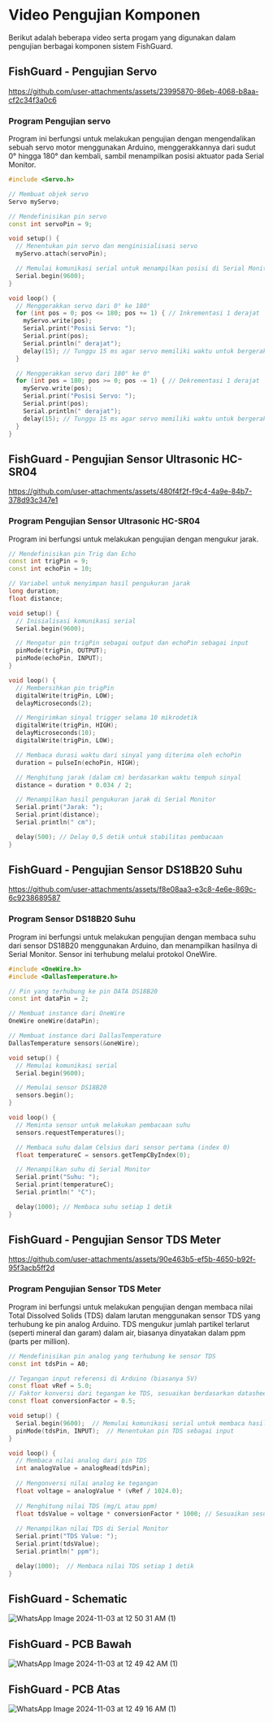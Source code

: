 # Video Pengujian Komponen

Berikut adalah beberapa video serta progam yang digunakan dalam pengujian berbagai komponen sistem FishGuard.

## FishGuard - Pengujian Servo
https://github.com/user-attachments/assets/23995870-86eb-4068-b8aa-cf2c34f3a0c6

### Program Pengujian servo
Program ini berfungsi untuk melakukan pengujian dengan mengendalikan sebuah servo motor menggunakan Arduino, menggerakkannya dari sudut 0° hingga 180° dan kembali, sambil menampilkan posisi aktuator pada Serial Monitor.
```cpp
#include <Servo.h>

// Membuat objek servo
Servo myServo;

// Mendefinisikan pin servo
const int servoPin = 9;

void setup() {
  // Menentukan pin servo dan menginisialisasi servo
  myServo.attach(servoPin);

  // Memulai komunikasi serial untuk menampilkan posisi di Serial Monitor
  Serial.begin(9600);
}

void loop() {
  // Menggerakkan servo dari 0° ke 180°
  for (int pos = 0; pos <= 180; pos += 1) { // Inkrementasi 1 derajat
    myServo.write(pos);
    Serial.print("Posisi Servo: ");
    Serial.print(pos);
    Serial.println(" derajat");
    delay(15); // Tunggu 15 ms agar servo memiliki waktu untuk bergerak
  }

  // Menggerakkan servo dari 180° ke 0°
  for (int pos = 180; pos >= 0; pos -= 1) { // Dekrementasi 1 derajat
    myServo.write(pos);
    Serial.print("Posisi Servo: ");
    Serial.print(pos);
    Serial.println(" derajat");
    delay(15); // Tunggu 15 ms agar servo memiliki waktu untuk bergerak
  }
}
```

## FishGuard - Pengujian Sensor Ultrasonic HC-SR04
https://github.com/user-attachments/assets/480f4f2f-f9c4-4a9e-84b7-378d93c347e1

### Program Pengujian Sensor Ultrasonic HC-SR04
Program ini berfungsi untuk melakukan pengujian dengan mengukur jarak.
```cpp
// Mendefinisikan pin Trig dan Echo
const int trigPin = 9;
const int echoPin = 10;

// Variabel untuk menyimpan hasil pengukuran jarak
long duration;
float distance;

void setup() {
  // Inisialisasi komunikasi serial
  Serial.begin(9600);

  // Mengatur pin trigPin sebagai output dan echoPin sebagai input
  pinMode(trigPin, OUTPUT);
  pinMode(echoPin, INPUT);
}

void loop() {
  // Membersihkan pin trigPin
  digitalWrite(trigPin, LOW);
  delayMicroseconds(2);

  // Mengirimkan sinyal trigger selama 10 mikrodetik
  digitalWrite(trigPin, HIGH);
  delayMicroseconds(10);
  digitalWrite(trigPin, LOW);

  // Membaca durasi waktu dari sinyal yang diterima oleh echoPin
  duration = pulseIn(echoPin, HIGH);

  // Menghitung jarak (dalam cm) berdasarkan waktu tempuh sinyal
  distance = duration * 0.034 / 2;

  // Menampilkan hasil pengukuran jarak di Serial Monitor
  Serial.print("Jarak: ");
  Serial.print(distance);
  Serial.println(" cm");

  delay(500); // Delay 0,5 detik untuk stabilitas pembacaan
}
```

## FishGuard - Pengujian Sensor DS18B20 Suhu
https://github.com/user-attachments/assets/f8e08aa3-e3c8-4e6e-869c-6c9238689587

### Program Sensor DS18B20 Suhu
Program ini berfungsi untuk melakukan pengujian dengan membaca suhu dari sensor DS18B20 menggunakan Arduino, dan menampilkan hasilnya di Serial Monitor. Sensor ini terhubung melalui protokol OneWire.
```cpp
#include <OneWire.h>
#include <DallasTemperature.h>

// Pin yang terhubung ke pin DATA DS18B20
const int dataPin = 2;

// Membuat instance dari OneWire
OneWire oneWire(dataPin);

// Membuat instance dari DallasTemperature
DallasTemperature sensors(&oneWire);

void setup() {
  // Memulai komunikasi serial
  Serial.begin(9600);

  // Memulai sensor DS18B20
  sensors.begin();
}

void loop() {
  // Meminta sensor untuk melakukan pembacaan suhu
  sensors.requestTemperatures();

  // Membaca suhu dalam Celsius dari sensor pertama (index 0)
  float temperatureC = sensors.getTempCByIndex(0);

  // Menampilkan suhu di Serial Monitor
  Serial.print("Suhu: ");
  Serial.print(temperatureC);
  Serial.println(" °C");

  delay(1000); // Membaca suhu setiap 1 detik
}
```

## FishGuard - Pengujian Sensor TDS Meter
https://github.com/user-attachments/assets/90e463b5-ef5b-4650-b92f-95f3acb5ff2d

### Program Pengujian Sensor TDS Meter
Program ini berfungsi untuk melakukan pengujian dengan membaca nilai Total Dissolved Solids (TDS) dalam larutan menggunakan sensor TDS yang terhubung ke pin analog Arduino. TDS mengukur jumlah partikel terlarut (seperti mineral dan garam) dalam air, biasanya dinyatakan dalam ppm (parts per million).
```cpp
// Mendefinisikan pin analog yang terhubung ke sensor TDS
const int tdsPin = A0; 

// Tegangan input referensi di Arduino (biasanya 5V)
const float vRef = 5.0; 
// Faktor konversi dari tegangan ke TDS, sesuaikan berdasarkan datasheet atau kalibrasi
const float conversionFactor = 0.5; 

void setup() {
  Serial.begin(9600);  // Memulai komunikasi serial untuk membaca hasil TDS
  pinMode(tdsPin, INPUT);  // Menentukan pin TDS sebagai input
}

void loop() {
  // Membaca nilai analog dari pin TDS
  int analogValue = analogRead(tdsPin);
  
  // Mengonversi nilai analog ke tegangan
  float voltage = analogValue * (vRef / 1024.0);
  
  // Menghitung nilai TDS (mg/L atau ppm)
  float tdsValue = voltage * conversionFactor * 1000; // Sesuaikan sesuai kalibrasi
  
  // Menampilkan nilai TDS di Serial Monitor
  Serial.print("TDS Value: ");
  Serial.print(tdsValue);
  Serial.println(" ppm");

  delay(1000);  // Membaca nilai TDS setiap 1 detik
}
```
## FishGuard - Schematic
![WhatsApp Image 2024-11-03 at 12 50 31 AM (1)](https://github.com/user-attachments/assets/643c4b5d-407f-4f4f-8e89-340295ae1b01)
## FishGuard - PCB Bawah
![WhatsApp Image 2024-11-03 at 12 49 42 AM (1)](https://github.com/user-attachments/assets/767fb568-114a-40cb-a19b-5c52bac9cc2b)
## FishGuard - PCB Atas
![WhatsApp Image 2024-11-03 at 12 49 16 AM (1)](https://github.com/user-attachments/assets/f6bd6fdc-ea4b-4cb8-9d68-19df0edf0196)
